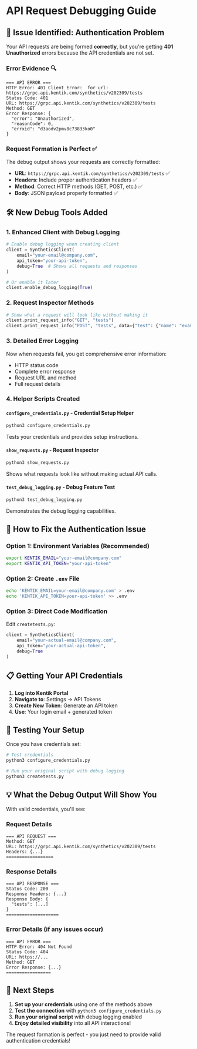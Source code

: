 # API Request Debugging Guide

## 🎯 **Issue Identified**: Authentication Problem

Your API requests are being formed **correctly**, but you're getting **401 Unauthorized** errors because the API credentials are not set.

### **Error Evidence** 🔍
```
=== API ERROR ===
HTTP Error: 401 Client Error:  for url: https://grpc.api.kentik.com/synthetics/v202309/tests
Status Code: 401
URL: https://grpc.api.kentik.com/synthetics/v202309/tests
Method: GET
Error Response: {
  "error": "Unauthorized",
  "reasonCode": 0,
  "errxid": "d3aodv2pmv8c73833ko0"
}
```

### **Request Formation is Perfect** ✅
The debug output shows your requests are correctly formatted:
- **URL**: `https://grpc.api.kentik.com/synthetics/v202309/tests` ✅
- **Headers**: Include proper authentication headers ✅
- **Method**: Correct HTTP methods (GET, POST, etc.) ✅
- **Body**: JSON payload properly formatted ✅

## 🛠️ **New Debug Tools Added**

### **1. Enhanced Client with Debug Logging**
```python
# Enable debug logging when creating client
client = SyntheticsClient(
    email="your-email@company.com",
    api_token="your-api-token",
    debug=True  # Shows all requests and responses
)

# Or enable it later
client.enable_debug_logging(True)
```

### **2. Request Inspector Methods**
```python
# Show what a request will look like without making it
client.print_request_info("GET", "tests")
client.print_request_info("POST", "tests", data={"test": {"name": "example"}})
```

### **3. Detailed Error Logging**
Now when requests fail, you get comprehensive error information:
- HTTP status code
- Complete error response
- Request URL and method
- Full request details

### **4. Helper Scripts Created**

#### **`configure_credentials.py`** - Credential Setup Helper
```bash
python3 configure_credentials.py
```
Tests your credentials and provides setup instructions.

#### **`show_requests.py`** - Request Inspector
```bash
python3 show_requests.py
```
Shows what requests look like without making actual API calls.

#### **`test_debug_logging.py`** - Debug Feature Test
```bash
python3 test_debug_logging.py
```
Demonstrates the debug logging capabilities.

## 🔑 **How to Fix the Authentication Issue**

### **Option 1: Environment Variables** (Recommended)
```bash
export KENTIK_EMAIL="your-email@company.com"
export KENTIK_API_TOKEN="your-api-token"
```

### **Option 2: Create `.env` File**
```bash
echo 'KENTIK_EMAIL=your-email@company.com' > .env
echo 'KENTIK_API_TOKEN=your-api-token' >> .env
```

### **Option 3: Direct Code Modification**
Edit `createtests.py`:
```python
client = SyntheticsClient(
    email="your-actual-email@company.com",
    api_token="your-actual-api-token",
    debug=True
)
```

## 📋 **Getting Your API Credentials**

1. **Log into Kentik Portal**
2. **Navigate to**: Settings → API Tokens
3. **Create New Token**: Generate an API token
4. **Use**: Your login email + generated token

## 🧪 **Testing Your Setup**

Once you have credentials set:

```bash
# Test credentials
python3 configure_credentials.py

# Run your original script with debug logging
python3 createtests.py
```

## 💡 **What the Debug Output Will Show You**

With valid credentials, you'll see:

### **Request Details**
```
=== API REQUEST ===
Method: GET
URL: https://grpc.api.kentik.com/synthetics/v202309/tests
Headers: {...}
==================
```

### **Response Details**
```
=== API RESPONSE ===
Status Code: 200
Response Headers: {...}
Response Body: {
  "tests": [...]
}
====================
```

### **Error Details** (if any issues occur)
```
=== API ERROR ===
HTTP Error: 404 Not Found
Status Code: 404
URL: https://...
Method: GET
Error Response: {...}
=================
```

## 🎉 **Next Steps**

1. **Set up your credentials** using one of the methods above
2. **Test the connection** with `python3 configure_credentials.py`
3. **Run your original script** with debug logging enabled
4. **Enjoy detailed visibility** into all API interactions!

The request formation is perfect - you just need to provide valid authentication credentials!